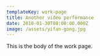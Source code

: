 ```yaml
---
templateKey: work-page
title: Another video performance
date: 2018-01-30T08:00:00.000Z
image: /assets/yifan-gong.jpg
---
```


This is the body of the work page.